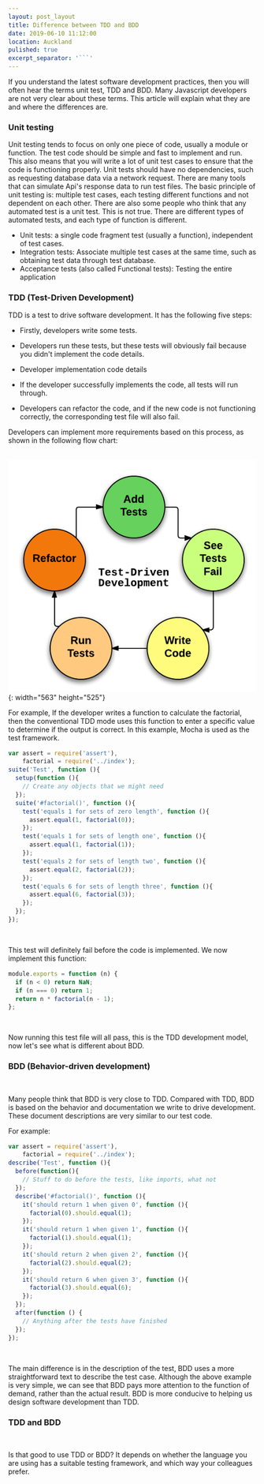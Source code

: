 ```yaml
---
layout: post_layout
title: Difference between TDD and BDD
date: 2019-06-10 11:12:00
location: Auckland
pulished: true
excerpt_separator: '```'
---
```


If you understand the latest software development practices, then you will often hear the terms unit test, TDD and BDD. Many Javascript developers are not very clear about these terms. This article will explain what they are and where the differences are.

### Unit testing

Unit testing tends to focus on only one piece of code, usually a module or function. The test code should be simple and fast to implement and run. This also means that you will write a lot of unit test cases to ensure that the code is functioning properly. Unit tests should have no dependencies, such as requesting database data via a network request. There are many tools that can simulate Api's response data to run test files. The basic principle of unit testing is: multiple test cases, each testing different functions and not dependent on each other. There are also some people who think that any automated test is a unit test. This is not true. There are different types of automated tests, and each type of function is different.

* Unit tests: a single code fragment test (usually a function), independent of test cases.
* Integration tests: Associate multiple test cases at the same time, such as obtaining test data through test database.
* Acceptance tests (also called Functional tests): Testing the entire application

### TDD (Test-Driven Development)

TDD is a test to drive software development. It has the following five steps:

* Firstly, developers write some tests.
* Developers run these tests, but these tests will obviously fail because you didn't implement the code details.
* Developer implementation code details
* If the developer successfully implements the code, all tests will run through.

* Developers can refactor the code, and if the new code is not functioning correctly, the corresponding test file will also fail.

Developers can implement more requirements based on this process, as shown in the following flow chart:

&nbsp; &nbsp; &nbsp;![](/uploads/tdd-flowchart.png){: width="563" height="525"}

For example, If the developer writes a function to calculate the factorial, then the conventional TDD mode uses this function to enter a specific value to determine if the output is correct. In this example, Mocha is used as the test framework.

~~~javascript
var assert = require('assert'),
    factorial = require('../index');
suite('Test', function (){
  setup(function (){
    // Create any objects that we might need
  });
  suite('#factorial()', function (){
    test('equals 1 for sets of zero length', function (){
      assert.equal(1, factorial(0));
    });
    test('equals 1 for sets of length one', function (){
      assert.equal(1, factorial(1));
    });
    test('equals 2 for sets of length two', function (){
      assert.equal(2, factorial(2));
    });
    test('equals 6 for sets of length three', function (){
      assert.equal(6, factorial(3));
    });
  });
});
~~~

&nbsp;

This test will definitely fail before the code is implemented. We now implement this function:

~~~javascript
module.exports = function (n) {
  if (n < 0) return NaN;
  if (n === 0) return 1;
  return n * factorial(n - 1);
};
~~~

&nbsp;

Now running this test file will all pass, this is the TDD development model, now let's see what is different about BDD.

### BDD (Behavior-driven development)

&nbsp;

Many people think that BDD is very close to TDD. Compared with TDD, BDD is based on the behavior and documentation we write to drive development. These document descriptions are very similar to our test code.

For example:

~~~javascript
var assert = require('assert'),
    factorial = require('../index');
describe('Test', function (){
  before(function(){
    // Stuff to do before the tests, like imports, what not
  });
  describe('#factorial()', function (){
    it('should return 1 when given 0', function (){
      factorial(0).should.equal(1);
    });
    it('should return 1 when given 1', function (){
      factorial(1).should.equal(1);
    });
    it('should return 2 when given 2', function (){
      factorial(2).should.equal(2);
    });
    it('should return 6 when given 3', function (){
      factorial(3).should.equal(6);
    });
  });
  after(function () {
    // Anything after the tests have finished
  });
});
~~~

&nbsp;

The main difference is in the description of the test, BDD uses a more straightforward text to describe the test case. Although the above example is very simple, we can see that BDD pays more attention to the function of demand, rather than the actual result. BDD is more conducive to helping us design software development than TDD.

### TDD and BDD

&nbsp;

Is that good to use TDD or BDD? It depends on whether the language you are using has a suitable testing framework, and which way your colleagues prefer.